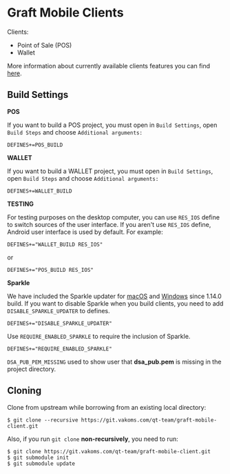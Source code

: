 # Graft Mobile Clients

Clients:
* Point of Sale (POS)
* Wallet

More information about currently available clients features you can find 
[here](FEATURES.md).

## Build Settings ##
**POS**

If you want to build a POS project, you must open in `Build Settings`, open `Build Steps` and choose `Additional arguments:`

```
DEFINES+=POS_BUILD
```

**WALLET**

If you want to build a WALLET project, you must open in `Build Settings`, open `Build Steps` and choose `Additional arguments:`

```
DEFINES+=WALLET_BUILD
```

**TESTING**

For testing purposes on the desktop computer, you can use `RES_IOS` define to switch sources of the user interface. If you 
aren't use `RES_IOS` define, Android user interface is used by default. For example:

```
DEFINES+="WALLET_BUILD RES_IOS"
```

or

```
DEFINES+="POS_BUILD RES_IOS"
```

**Sparkle**

We have included the Sparkle updater for [macOS](https://sparkle-project.org/) and [Windows](https://winsparkle.org/) since 1.14.0 build. If you want to disable Sparkle when you build clients, you need to add `DISABLE_SPARKLE_UPDATER` to defines.

```
DEFINES+="DISABLE_SPARKLE_UPDATER"
```

Use `REQUIRE_ENABLED_SPARKLE` to require the inclusion of Sparkle.

```
DEFINES+="REQUIRE_ENABLED_SPARKLE"
```

`DSA_PUB_PEM_MISSING` used to show user that **dsa_pub.pem** is missing in the project directory.

## Cloning ##

Clone from upstream while borrowing from an existing local directory:

```
$ git clone --recursive https://git.vakoms.com/qt-team/graft-mobile-client.git
```

Also, if you run `git clone` **non-recursively**, you need to run:

```
$ git clone https://git.vakoms.com/qt-team/graft-mobile-client.git
$ git submodule init
$ git submodule update
```
